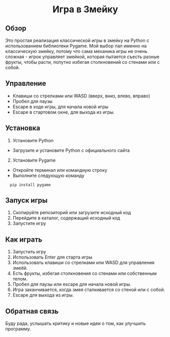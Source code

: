 <h1 align="center">Игра в Змейку</h1> 

## Обзор
Это простая реализация классической игры в змейку на Python с использованием библиотеки Pygame. 
Мой выбор пал именно на классическую змейку, потому что сама механика игры не очень сложная - игрок управляет змейкой, которая пытается съесть разные фрукты, чтобы расти, попутно избегая столкновений со стенами или с собой. 
 

## Управление 
- Клавиши со стрелками или WASD (вверх, вниз, влево, вправо)
- Пробел для паузы
- Escape в ходе игры, для начала новой игры
- Escape в стартовом окне, для выхода из игры.

## Установка 
1. Установите Python
 - Загрузите и установите Python с официального сайта
2. Установите Pygame
 - Откройте терминал или командную строку
 - Выполните следующую команду
 ```
   pip install pygame
 ```

## Запуск игры 
1. Скопируйте репозиторий или загрузите исходный код
2. Перейдите в каталог, содержащий исходный код
3. Запустите игру 


## Как играть
1. Запустить игру
2. Использовать Enter для старта игры
3. Использовать клавиши со стрелками или WASD для управления змеёй.
4. Есть фрукты, избегая столкновения со стенами или собственным телом.
5. Пробел для паузы или escape для начала новой игры.
6. Игра заканчивается, когда змея сталкивается со стеной или с собой.
8. Escape для выхода из игры. 

## Обратная связь
Буду рада, услышать критику и новые идеи о том, как улучшить программу.




